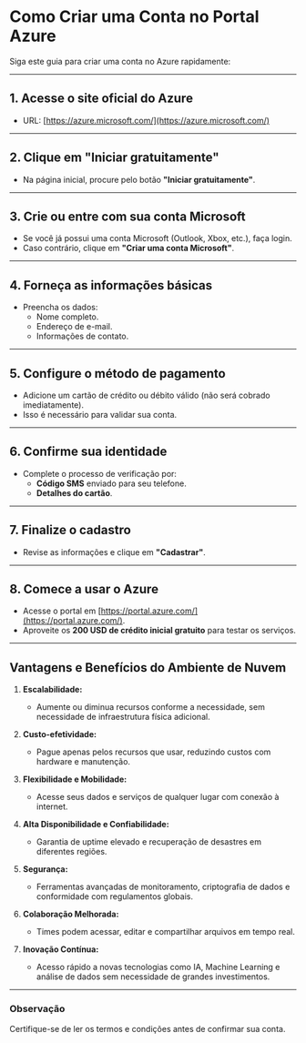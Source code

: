 # Como Criar uma Conta no Portal Azure

Siga este guia para criar uma conta no Azure rapidamente:

---

## **1. Acesse o site oficial do Azure**
- URL: [https://azure.microsoft.com/](https://azure.microsoft.com/)

---

## **2. Clique em "Iniciar gratuitamente"**
- Na página inicial, procure pelo botão **"Iniciar gratuitamente"**.

---

## **3. Crie ou entre com sua conta Microsoft**
- Se você já possui uma conta Microsoft (Outlook, Xbox, etc.), faça login.
- Caso contrário, clique em **"Criar uma conta Microsoft"**.

---

## **4. Forneça as informações básicas**
- Preencha os dados:
  - Nome completo.
  - Endereço de e-mail.
  - Informações de contato.

---

## **5. Configure o método de pagamento**
- Adicione um cartão de crédito ou débito válido (não será cobrado imediatamente).
- Isso é necessário para validar sua conta.

---

## **6. Confirme sua identidade**
- Complete o processo de verificação por:
  - **Código SMS** enviado para seu telefone.
  - **Detalhes do cartão**.

---

## **7. Finalize o cadastro**
- Revise as informações e clique em **"Cadastrar"**.

---

## **8. Comece a usar o Azure**
- Acesse o portal em [https://portal.azure.com/](https://portal.azure.com/).
- Aproveite os **200 USD de crédito inicial gratuito** para testar os serviços.

---

## **Vantagens e Benefícios do Ambiente de Nuvem**

1. **Escalabilidade:**
   - Aumente ou diminua recursos conforme a necessidade, sem necessidade de infraestrutura física adicional.

2. **Custo-efetividade:**
   - Pague apenas pelos recursos que usar, reduzindo custos com hardware e manutenção.

3. **Flexibilidade e Mobilidade:**
   - Acesse seus dados e serviços de qualquer lugar com conexão à internet.

4. **Alta Disponibilidade e Confiabilidade:**
   - Garantia de uptime elevado e recuperação de desastres em diferentes regiões.

5. **Segurança:**
   - Ferramentas avançadas de monitoramento, criptografia de dados e conformidade com regulamentos globais.

6. **Colaboração Melhorada:**
   - Times podem acessar, editar e compartilhar arquivos em tempo real.

7. **Inovação Contínua:**
   - Acesso rápido a novas tecnologias como IA, Machine Learning e análise de dados sem necessidade de grandes investimentos.

---

### Observação
Certifique-se de ler os termos e condições antes de confirmar sua conta.
